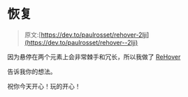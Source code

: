 # 恢复

> 原文:[https://dev.to/paulrosset/rehover-2lji](https://dev.to/paulrosset/rehover--2lji)

因为悬停在两个元素上会非常棘手和冗长，所以我做了 [ReHover](https://github.com/PaulRosset/rehover)

告诉我你的想法。

祝你今天开心！玩的开心！